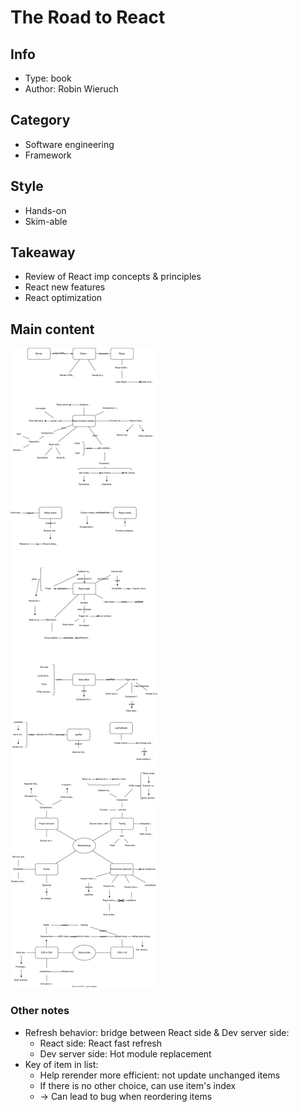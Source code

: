 # The Road to React

## Info
- Type: book
- Author: Robin Wieruch

## Category
- Software engineering
- Framework

## Style
- Hands-on
- Skim-able

## Takeaway
- Review of React imp concepts & principles
- React new features
- React optimization

## Main content
<img src="./resources/road-to-react.drawio.svg">

### Other notes
- Refresh behavior: bridge between React side & Dev server side:
  - React side: React fast refresh
  - Dev server side: Hot module replacement
- Key of item in list:
  - Help rerender more efficient: not update unchanged items
  - If there is no other choice, can use item's index
  - -> Can lead to bug when reordering items
